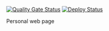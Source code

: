 [![Quality Gate Status](https://sonarcloud.io/api/project_badges/measure?project=Tsingis_tsingis.github.io&metric=alert_status)](https://sonarcloud.io/summary/new_code?id=Tsingis_tsingis.github.io) [![Deploy Status](https://github.com/tsingis/tsingis.github.io/actions/workflows/deploy.yml/badge.svg)](https://github.com/tsingis/tsingis.github.io/actions/workflows/deploy.yml)

Personal web page

